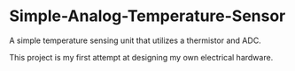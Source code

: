 # Simple-Analog-Temperature-Sensor
A simple temperature sensing unit that utilizes a thermistor and ADC.

This project is my first attempt at designing my own electrical hardware.
